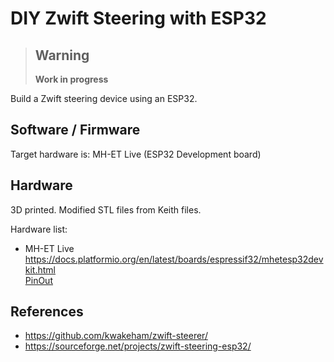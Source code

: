 DIY Zwift Steering with ESP32
=============================

> Warning  
> ------
>
> __Work in progress__

Build a Zwift steering device using an ESP32.

## Software / Firmware
Target hardware is: MH-ET Live (ESP32 Development board)

## Hardware
3D printed. Modified STL files from Keith files.

Hardware list:
- MH-ET Live  
  https://docs.platformio.org/en/latest/boards/espressif32/mhetesp32devkit.html  
  [PinOut](hardware/img/1499504017768-1pinmap.jpg)

References
----------

* https://github.com/kwakeham/zwift-steerer/
* https://sourceforge.net/projects/zwift-steering-esp32/
